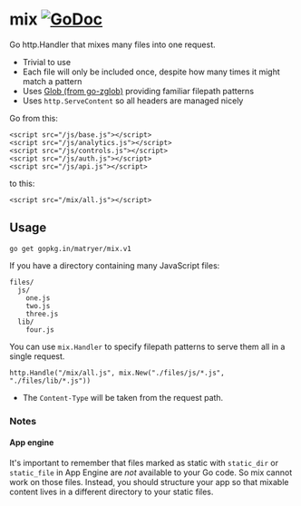 # mix [![GoDoc](https://godoc.org/github.com/matryer/mix?status.svg)](https://godoc.org/github.com/matryer/mix)

Go http.Handler that mixes many files into one request.

  * Trivial to use
  * Each file will only be included once, despite how many times it might match a pattern
  * Uses [Glob (from go-zglob)](http://github.com/mattn/go-zglob) providing familiar filepath patterns
  * Uses `http.ServeContent` so all headers are managed nicely

Go from this:

```
<script src="/js/base.js"></script>
<script src="/js/analytics.js"></script>
<script src="/js/controls.js"></script>
<script src="/js/auth.js"></script>
<script src="/js/api.js"></script>
```

to this:

```
<script src="/mix/all.js"></script>
```

## Usage

```
go get gopkg.in/matryer/mix.v1
```

If you have a directory containing many JavaScript files:

```
files/
  js/
    one.js
    two.js
    three.js
  lib/
    four.js
```

You can use `mix.Handler` to specify filepath patterns to serve them all in a single request.

```
http.Handle("/mix/all.js", mix.New("./files/js/*.js", "./files/lib/*.js"))
```

  * The `Content-Type` will be taken from the request path.

### Notes

#### App engine

It's important to remember that files marked as static with `static_dir` or `static_file` in App Engine are *not* available to your Go code. So mix cannot work on those files. Instead, you should structure your app so that mixable content lives in a different directory to your static files.
